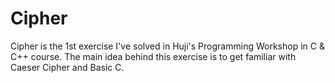 # Cipher
Cipher is the 1st exercise I've solved in Huji's Programming Workshop in C &amp; C++ course. The main idea behind this exercise is to get familiar with Caeser Cipher and Basic C.
